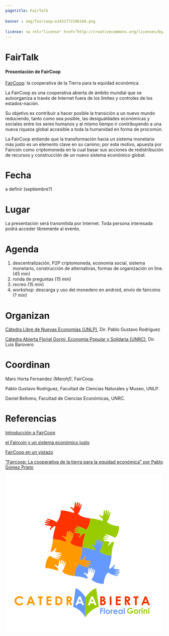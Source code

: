 ```yaml
---
pagetitle: FairTalk

banner : img/faircoop-e1431772196169.png

license: <a rel="license" href="http://creativecommons.org/licenses/by/4.0/"><img alt="Creative Commons License" style="border-width:0" src="https://i.creativecommons.org/l/by/4.0/88x31.png" /></a><br />This work is licensed under a <a rel="license" href="http://creativecommons.org/licenses/by/4.0/">Creative Commons Attribution 4.0 International License</a>.
---
```


# FairTalk

#### Presentación de FairCoop

[FairCoop](https://fair.coop/es/): la cooperativa de la Tierra para la equidad económica.

La FairCoop es una cooperativa abierta de ámbito mundial que se autoorganiza a través de Internet fuera de los límites y controles de los estados-nación.

Su objetivo es contribuir a hacer posible la transición a un nuevo mundo reduciendo, tanto como sea posible, las desigualdades económicas y sociales entre los seres humanos y al mismo tiempo ir contribuyendo a una nueva riqueza global accesible a toda la humanidad en forma de procomún.

La FairCoop entiende que la transformación hacia un sistema monetario más justo es un elemento clave en su camino; por este motivo, apuesta por Faircoin como criptomoneda en la cual basar sus acciones de redistribución de recursos y construcción de un nuevo sistema económico global.

# Fecha

a definir (septiembre?)

# Lugar

La presentación será transmitida por Internet. Toda persona interesada podrá acceder libremente al evento.

# Agenda

1) descentralización, P2P criptomoneda, economía social, sistema monetario, construcción de alternativas, formas de organización on line. (45 min)
2) ronda de preguntas (15 min)
3) recreo (15 min)
4) workshop: descarga y uso del monedero en android, envío de faircoins (? min)

# Organizan

[Cátedra Libre de Nuevas Economías (UNLP)](https://clineunlp.wordpress.com), Dir. Pablo Gustavo Rodriguez

[Cátedra Abierta Florial Gorini, Economía Popular y Solidaria (UNRC)](https://caflorealgorini.blogspot.com), Dir. Luis Barovero

# Coordinan

Maro Horta Fernandez *(Marohf)*, FairCoop.

Pablo Gustavo Rodriguez, Facultad de Ciencias Naturales y Museo, UNLP.

Daniel Bellomo, Facultad de Ciencias Económicas, UNRC.

# Referencias

[Introducción a FairCoop](https://vimeo.com/106546184)

[el Faircoin y un sistema económico justo](https://vimeo.com/109907239)

[FairCoop en un vistazo](https://fair.coop/es/faircoop-en-un-vistazo)

["Faircoop: La cooperativa de la tierra para la equidad económica" por Pablo Gómez Prieto](https://www.youtube.com/watch?v=HPsRgt-Oo38)

![](img/FlorealGorini.png)
